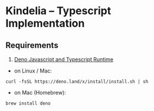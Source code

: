 # Kindelia – Typescript Implementation

## Requirements

1. [Deno Javascript and Typescript Runtime](https://deno.land/)

- on Linux / Mac:
```
curl -fsSL https://deno.land/x/install/install.sh | sh
```
- on Mac (Homebrew):
```
brew install deno
```
